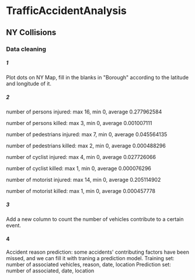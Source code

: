 # TrafficAccidentAnalysis

## NY Collisions
### Data cleaning 
##### 1
Plot dots on NY Map, fill in the blanks in "Borough" according to the latitude and longitude of it.

##### 2
number of persons injured: max 16, min 0, average 0.277962584

number of persons killed: max 3, min 0, average 0.001007111

number of pedestrians injured: max 7, min 0, average 0.045564135

number of pedestrians killed: max 2, min 0, average 0.000488296

number of cyclist injured: max 4, min 0, average 0.027726066

number of cyclist killed: max 1, min 0, average 0.000076296

number of motorist injured: max 14, min 0, average 0.205114902

number of motorist killed: max 1, min 0, average 0.000457778

##### 3
Add a new column to count the number of vehicles contribute to a certain event.

#### 4
Accident reason prediction: some accidents' contributing factors have been
missed, and we can fill it with traning a prediction model.
Training set: number of associated vehicles, reason, date, location
Prediction set: number of associated, date, location 


